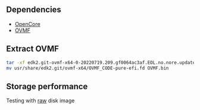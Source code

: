 ## Dependencies
* [OpenCore](https://github.com/thenickdude/KVM-Opencore/releases/download/v20/OpenCore-v20.iso.gz)
* [OVMF](https://www.kraxel.org/repos/jenkins/edk2/edk2.git-ovmf-x64-0-20220719.209.gf0064ac3af.EOL.no.nore.updates.noarch.rpm)

## Extract OVMF
```bash
tar -xf edk2.git-ovmf-x64-0-20220719.209.gf0064ac3af.EOL.no.nore.updates.noarch.rpm
mv usr/share/edk2.git/ovmf-x64/OVMF_CODE-pure-efi.fd OVMF.bin
```

## Storage performance
Testing with [raw](https://www.heiko-sieger.info/tuning-vm-disk-performance/) disk image
